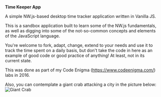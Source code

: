**Time Keeper App**

A simple NW.js-based desktop time tracker application written in Vanilla JS.

This is a sandbox application built to learn some of the NW.js fundamentals, as
well as digging into some of the not-so-common concepts and elements of the 
JavaScript language.

You're welcome to fork, adapt, change, extend to your needs and use it to track
the time spent on a daily basis, but don't take the code in here as an example
of good code or good practice of anything! At least, not in its current state.

This was done as part of my Code Enigma (https://www.codeenigma.com/) labs in 2016.

Also, you can contemplate a giant crab attacking a city in the picture below:
![Giant Crab](http://roberthood.net/blog/wp-content/uploads/2008/05/_incredible_giant_crab_redux_by_vegasmike.jpg)